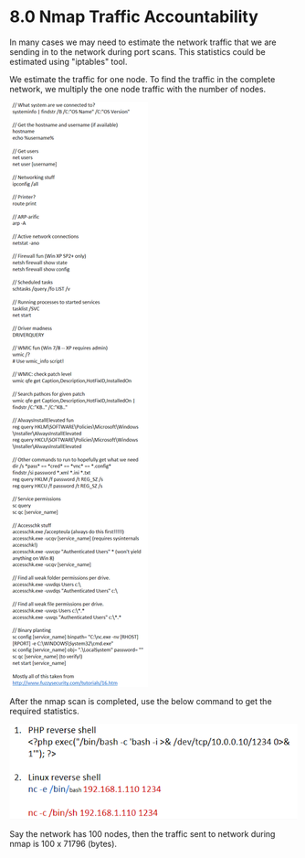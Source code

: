 # 8.0 Nmap Traffic Accountability

In many cases we may need to estimate the network traffic that we are sending in to the network during port scans. This statistics could be estimated using "iptables" tool.

We estimate the traffic for one node. To find the traffic in the complete network, we multiply the one node traffic with the number of nodes.

![](../../.gitbook/assets/image%20%2825%29.png)

After the nmap scan is completed, use the below command to get the required statistics.

![](../../.gitbook/assets/image%20%2823%29.png)

Say the network has 100 nodes, then the traffic sent to network during nmap is 100 x 71796 \(bytes\).

